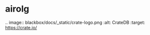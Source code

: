 # airolg
.. image:: blackbox/docs/_static/crate-logo.png
    :alt: CrateDB
    :target: https://crate.io/
